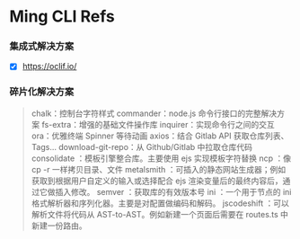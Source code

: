 # Ming CLI Refs

### 集成式解决方案

- [x] https://oclif.io/

### 碎片化解决方案

> chalk：控制台字符样式
> commander：node.js 命令行接口的完整解决方案
> fs-extra：增强的基础文件操作库
> inquirer：实现命令行之间的交互
> ora：优雅终端 Spinner 等待动画
> axios：结合 Gitlab API 获取仓库列表、Tags...
> download-git-repo：从 Github/Gitlab 中拉取仓库代码
> consolidate ：模板引擎整合库。主要使用 ejs 实现模板字符替换
> ncp ：像 cp -r 一样拷贝目录、文件
> metalsmith ：可插入的静态网站生成器；例如获取到根据用户自定义的输入或选择配合 ejs 渲染变量后的最终内容后，通过它做插入修改。
> semver ：获取库的有效版本号
> ini ：一个用于节点的 ini 格式解析器和序列化器。主要是对配置做编码和解码。
> jscodeshift ：可以解析文件将代码从 AST-to-AST。例如新建一个页面后需要在 routes.ts 中新建一份路由。
